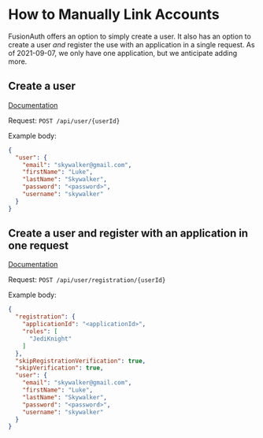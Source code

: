 # How to Manually Link Accounts

FusionAuth offers an option to simply create a user. It also has an option to create a user _and_ register the use with an application in a single request. As of 2021-09-07, we only have one application, but we anticipate adding more.

## Create a user

[Documentation][1]

[1]: https://fusionauth.io/docs/v1/tech/apis/users/#create-a-user

Request: `POST /api/user/{userId}`

Example body:

```json
{
  "user": {
    "email": "skywalker@gmail.com",
    "firstName": "Luke",
    "lastName": "Skywalker",
    "password": "<password>",
    "username": "skywalker"
  }
}
```

## Create a user and register with an application in one request

[Documentation][2]

[2]: https://fusionauth.io/docs/v1/tech/apis/registrations/#create-a-user-and-registration-combined

Request: `POST /api/user/registration/{userId}`

Example body:

```json
{
  "registration": {
    "applicationId": "<applicationId>",
    "roles": [
      "JediKnight"
    ]
  },
  "skipRegistrationVerification": true,
  "skipVerification": true,
  "user": {
    "email": "skywalker@gmail.com",
    "firstName": "Luke",
    "lastName": "Skywalker",
    "password": "<password>",
    "username": "skywalker"
  }
}
```
